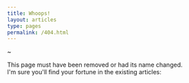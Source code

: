 ```yaml
---
title: Whoops!
layout: articles
type: pages 
permalink: /404.html
---
```


~

This page must have been removed or had its name changed.<br/> 
I'm sure you'll find your fortune in the existing articles:
